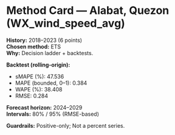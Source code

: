 # Method Card — Alabat, Quezon (WX_wind_speed_avg)

**History:** 2018–2023 (6 points)  
**Chosen method:** ETS  
**Why:** Decision ladder + backtests.

**Backtest (rolling-origin):**
- sMAPE (%): 47.536
- MAPE (bounded, 0–1): 0.384
- WAPE (%): 38.408
- RMSE: 0.284

**Forecast horizon:** 2024–2029  
**Intervals:** 80% / 95% (RMSE-based)

**Guardrails:** Positive-only; Not a percent series.
